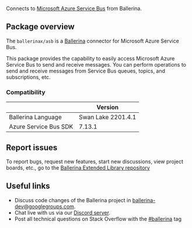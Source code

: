 Connects to [Microsoft Azure Service Bus](https://docs.microsoft.com/en-us/java/api/overview/azure/servicebus/client?view=azure-java-stable&preserve-view=true) from Ballerina.

## Package overview

The `ballerinax/asb` is a [Ballerina](https://ballerina.io/) connector for Microsoft Azure Service Bus.

This package provides the capability to easily access Microsoft Azure Service Bus to send and receive messages. You can perform operations to send and receive messages from Service Bus queues, topics, and subscriptions, etc.

### Compatibility

|                            | Version               |
|----------------------------|-----------------------|
| Ballerina Language         | Swan Lake 2201.4.1    |
| Azure Service Bus SDK      | 7.13.1                |

## Report issues

To report bugs, request new features, start new discussions, view project boards, etc., go to the [Ballerina Extended Library repository](https://github.com/ballerina-platform/ballerina-extended-library)

## Useful links

- Discuss code changes of the Ballerina project in [ballerina-dev@googlegroups.com](mailto:ballerina-dev@googlegroups.com).
- Chat live with us via our [Discord server](https://discord.gg/ballerinalang).
- Post all technical questions on Stack Overflow with the [#ballerina](https://stackoverflow.com/questions/tagged/ballerina) tag

